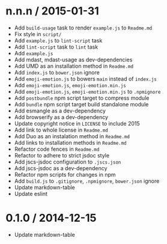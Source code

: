 
n.n.n / 2015-01-31
==================

  * Add `build-usage` task to render `example.js` to `Readme.md`
  * Fix style in `script/`
  * Add `example.js` to `lint-script` task
  * Add `lint-script` task to `lint` task
  * Add `example.js`
  * Add mdast, mdast-usage as dev-dependencies
  * Add UMD as an installation method in `Readme.md`
  * Add `index.js` to `bower.json` ignore
  * Add `emoji-emotion.js` to bowers `main` instead of `index.js`
  * Add `emoji-emotion.js`, `emoji-emotion.min.js`
  * Add `emoji-emotion.js`, `emoji-emotion.min.js` to `.npmignore`
  * Add `postbundle` npm script target to compress module
  * Add `bundle` npm script target build standalone module
  * Add esmangle as a dev-dependency
  * Add browserify as a dev-dependency
  * Update copyright notice in `LICENSE` to include 2015
  * Add link to whole license in `Readme.md`
  * Add Duo as an instalation method in `Readme.md`
  * Add links to installation methods in `Readme.md`
  * Refactor code fences in `Readme.md`
  * Refactor to adhere to strict jsdoc style
  * Add jscs-jsdoc configuration to `.jscs.json`
  * Add jscs-jsdoc as a dev-dependency
  * Refactor npm scripts for changes in npm
  * Add `build.js` to `.gitignore`, `.npmignore`, `bower.json` ignore
  * Update markdown-table
  * Update eslint

0.1.0 / 2014-12-15
==================

 * Update markdown-table
